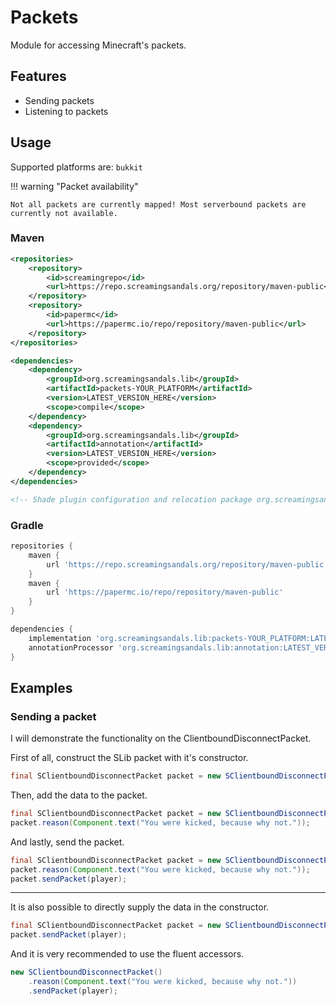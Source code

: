 # Packets
Module for accessing Minecraft's packets.

## Features
* Sending packets
* Listening to packets

## Usage
Supported platforms are: `bukkit`

!!! warning "Packet availability"

    Not all packets are currently mapped! Most serverbound packets are currently not available.

### Maven
```xml
<repositories>
    <repository>
        <id>screamingrepo</id>
        <url>https://repo.screamingsandals.org/repository/maven-public</url>
    </repository>
    <repository>
        <id>papermc</id>
        <url>https://papermc.io/repo/repository/maven-public</url>
    </repository>
</repositories>

<dependencies>
    <dependency>
        <groupId>org.screamingsandals.lib</groupId>
        <artifactId>packets-YOUR_PLATFORM</artifactId>
        <version>LATEST_VERSION_HERE</version>
        <scope>compile</scope>
    </dependency>
    <dependency>
        <groupId>org.screamingsandals.lib</groupId>
        <artifactId>annotation</artifactId>
        <version>LATEST_VERSION_HERE</version>
        <scope>provided</scope>
    </dependency>
</dependencies>

<!-- Shade plugin configuration and relocation package org.screamingsandals.lib to your own package -->
```

### Gradle
```groovy
repositories {
    maven { 
        url 'https://repo.screamingsandals.org/repository/maven-public'
    }
    maven {
        url 'https://papermc.io/repo/repository/maven-public'
    }
}

dependencies {
    implementation 'org.screamingsandals.lib:packets-YOUR_PLATFORM:LATEST_VERSION_HERE'
    annotationProcessor 'org.screamingsandals.lib:annotation:LATEST_VERSION_HERE'
}
```

## Examples
### Sending a packet
I will demonstrate the functionality on the ClientboundDisconnectPacket.  

First of all, construct the SLib packet with it's constructor.
```java
final SClientboundDisconnectPacket packet = new SClientboundDisconnectPacket();
```
Then, add the data to the packet.
```java
final SClientboundDisconnectPacket packet = new SClientboundDisconnectPacket();
packet.reason(Component.text("You were kicked, because why not."));
```
And lastly, send the packet.
```java
final SClientboundDisconnectPacket packet = new SClientboundDisconnectPacket();
packet.reason(Component.text("You were kicked, because why not."));
packet.sendPacket(player);
```

---

It is also possible to directly supply the data in the constructor.
```java
final SClientboundDisconnectPacket packet = new SClientboundDisconnectPacket(Component.text("You were kicked, because why not."));
packet.sendPacket(player);
```

And it is very recommended to use the fluent accessors.
```java
new SClientboundDisconnectPacket()
	.reason(Component.text("You were kicked, because why not."))
	.sendPacket(player);
```